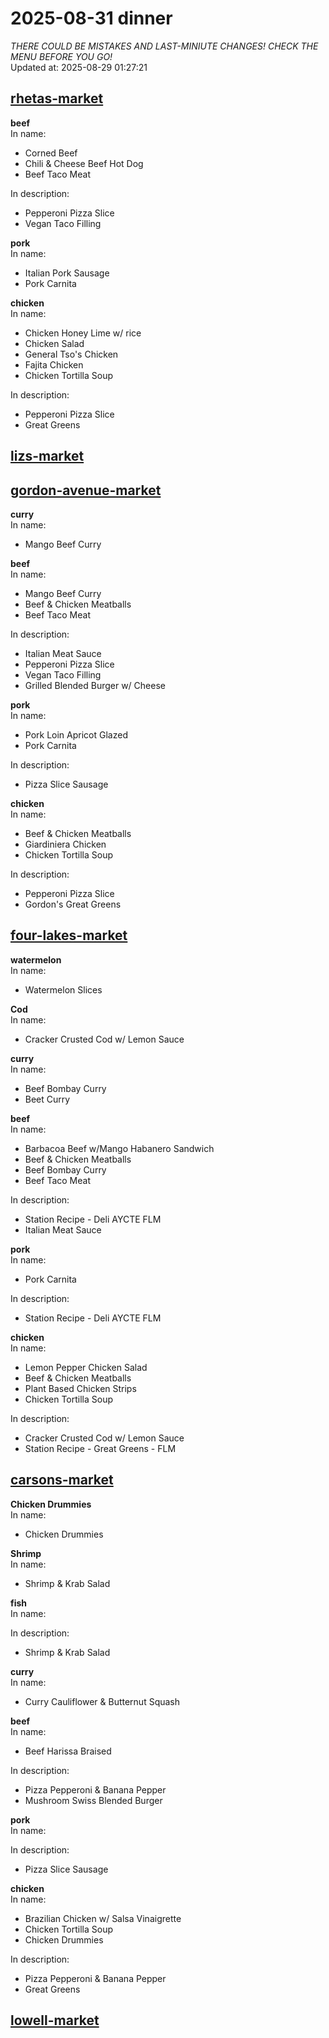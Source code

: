# 2025-08-31 dinner  
*THERE COULD BE MISTAKES AND LAST-MINIUTE CHANGES! CHECK THE MENU BEFORE YOU GO!*  
Updated at: 2025-08-29 01:27:21  
## [rhetas-market](https://wisc-housingdining.nutrislice.com/menu/rhetas-market/dinner/2025-08-31)  
**beef**  
In name:   
 - Corned Beef  
 - Chili & Cheese Beef Hot Dog  
 - Beef Taco Meat  
  
In description:   
 - Pepperoni Pizza Slice  
 - Vegan Taco Filling  
  
**pork**  
In name:   
 - Italian Pork Sausage  
 - Pork Carnita  
  
**chicken**  
In name:   
 - Chicken Honey Lime w/ rice  
 - Chicken Salad  
 - General Tso's Chicken  
 - Fajita Chicken  
 - Chicken Tortilla Soup  
  
In description:   
 - Pepperoni Pizza Slice  
 - Great Greens  
  
## [lizs-market](https://wisc-housingdining.nutrislice.com/menu/lizs-market/dinner/2025-08-31)  
## [gordon-avenue-market](https://wisc-housingdining.nutrislice.com/menu/gordon-avenue-market/dinner/2025-08-31)  
**curry**  
In name:   
 - Mango Beef Curry  
  
**beef**  
In name:   
 - Mango Beef Curry  
 - Beef & Chicken Meatballs  
 - Beef Taco Meat  
  
In description:   
 - Italian Meat Sauce  
 - Pepperoni Pizza Slice  
 - Vegan Taco Filling  
 - Grilled Blended Burger w/ Cheese  
  
**pork**  
In name:   
 - Pork Loin Apricot Glazed  
 - Pork Carnita  
  
In description:   
 - Pizza Slice Sausage  
  
**chicken**  
In name:   
 - Beef & Chicken Meatballs  
 - Giardiniera Chicken  
 - Chicken Tortilla Soup  
  
In description:   
 - Pepperoni Pizza Slice  
 - Gordon's Great Greens  
  
## [four-lakes-market](https://wisc-housingdining.nutrislice.com/menu/four-lakes-market/dinner/2025-08-31)  
**watermelon**  
In name:   
 - Watermelon Slices  
  
**Cod**  
In name:   
 - Cracker Crusted Cod w/ Lemon Sauce  
  
**curry**  
In name:   
 - Beef Bombay Curry  
 - Beet Curry  
  
**beef**  
In name:   
 - Barbacoa Beef w/Mango Habanero Sandwich  
 - Beef & Chicken Meatballs  
 - Beef Bombay Curry  
 - Beef Taco Meat  
  
In description:   
 - Station Recipe - Deli  AYCTE FLM  
 - Italian Meat Sauce  
  
**pork**  
In name:   
 - Pork Carnita  
  
In description:   
 - Station Recipe - Deli  AYCTE FLM  
  
**chicken**  
In name:   
 - Lemon Pepper Chicken Salad  
 - Beef & Chicken Meatballs  
 - Plant Based Chicken Strips  
 - Chicken Tortilla Soup  
  
In description:   
 - Cracker Crusted Cod w/ Lemon Sauce  
 - Station Recipe - Great Greens - FLM  
  
## [carsons-market](https://wisc-housingdining.nutrislice.com/menu/carsons-market/dinner/2025-08-31)  
**Chicken Drummies**  
In name:   
 - Chicken Drummies  
  
**Shrimp**  
In name:   
 - Shrimp & Krab Salad  
  
**fish**  
In name:   
  
In description:   
 - Shrimp & Krab Salad  
  
**curry**  
In name:   
 - Curry Cauliflower & Butternut Squash  
  
**beef**  
In name:   
 - Beef Harissa Braised  
  
In description:   
 - Pizza Pepperoni & Banana Pepper  
 - Mushroom Swiss Blended Burger  
  
**pork**  
In name:   
  
In description:   
 - Pizza Slice Sausage  
  
**chicken**  
In name:   
 - Brazilian Chicken w/ Salsa Vinaigrette  
 - Chicken Tortilla Soup  
 - Chicken Drummies  
  
In description:   
 - Pizza Pepperoni & Banana Pepper  
 - Great Greens  
  
## [lowell-market](https://wisc-housingdining.nutrislice.com/menu/lowell-market/dinner/2025-08-31)  
  

